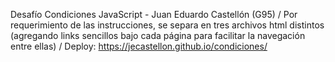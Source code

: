 Desafío Condiciones JavaScript - Juan Eduardo Castellón (G95) / 
Por requerimiento de las instrucciones, se separa en tres archivos html distintos (agregando links sencillos bajo cada página para facilitar la navegación entre ellas) / 
Deploy: https://jecastellon.github.io/condiciones/
